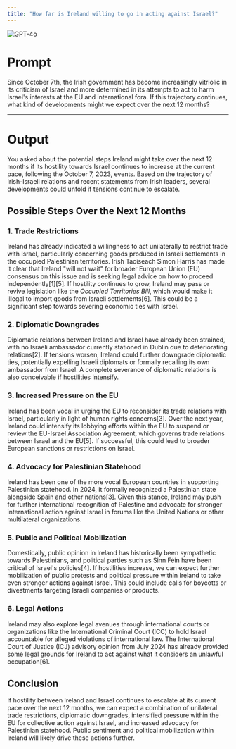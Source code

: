 ```yaml
---
title: "How far is Ireland willing to go in acting against Israel?"
---
```

![GPT-4o](https://img.shields.io/badge/GPT--4o-3333FF?style=for-the-badge&logo=openai&logoColor=white)



# Prompt

Since October 7th, the Irish government has become increasingly vitriolic in its criticism of Israel and more determined in its attempts to act to harm Israel's interests at the EU and international fora. If this trajectory continues, what kind of developments might we expect over the next 12 months?

---

# Output

You asked about the potential steps Ireland might take over the next 12 months if its hostility towards Israel continues to increase at the current pace, following the October 7, 2023, events. Based on the trajectory of Irish-Israeli relations and recent statements from Irish leaders, several developments could unfold if tensions continue to escalate.

## Possible Steps Over the Next 12 Months

### 1. Trade Restrictions

Ireland has already indicated a willingness to act unilaterally to restrict trade with Israel, particularly concerning goods produced in Israeli settlements in the occupied Palestinian territories. Irish Taoiseach Simon Harris has made it clear that Ireland "will not wait" for broader European Union (EU) consensus on this issue and is seeking legal advice on how to proceed independently\[1]\[5]. If hostility continues to grow, Ireland may pass or revive legislation like the *Occupied Territories Bill*, which would make it illegal to import goods from Israeli settlements\[6]. This could be a significant step towards severing economic ties with Israel.

### 2. Diplomatic Downgrades

Diplomatic relations between Ireland and Israel have already been strained, with no Israeli ambassador currently stationed in Dublin due to deteriorating relations\[2]. If tensions worsen, Ireland could further downgrade diplomatic ties, potentially expelling Israeli diplomats or formally recalling its own ambassador from Israel. A complete severance of diplomatic relations is also conceivable if hostilities intensify.

### 3. Increased Pressure on the EU

Ireland has been vocal in urging the EU to reconsider its trade relations with Israel, particularly in light of human rights concerns\[3]. Over the next year, Ireland could intensify its lobbying efforts within the EU to suspend or review the EU-Israel Association Agreement, which governs trade relations between Israel and the EU\[5]. If successful, this could lead to broader European sanctions or restrictions on Israel.

### 4. Advocacy for Palestinian Statehood

Ireland has been one of the more vocal European countries in supporting Palestinian statehood. In 2024, it formally recognized a Palestinian state alongside Spain and other nations\[3]. Given this stance, Ireland may push for further international recognition of Palestine and advocate for stronger international action against Israel in forums like the United Nations or other multilateral organizations.

### 5. Public and Political Mobilization

Domestically, public opinion in Ireland has historically been sympathetic towards Palestinians, and political parties such as Sinn Féin have been critical of Israel's policies\[4]. If hostilities increase, we can expect further mobilization of public protests and political pressure within Ireland to take even stronger actions against Israel. This could include calls for boycotts or divestments targeting Israeli companies or products.

### 6. Legal Actions

Ireland may also explore legal avenues through international courts or organizations like the International Criminal Court (ICC) to hold Israel accountable for alleged violations of international law. The International Court of Justice (ICJ) advisory opinion from July 2024 has already provided some legal grounds for Ireland to act against what it considers an unlawful occupation\[6].

## Conclusion

If hostility between Ireland and Israel continues to escalate at its current pace over the next 12 months, we can expect a combination of unilateral trade restrictions, diplomatic downgrades, intensified pressure within the EU for collective action against Israel, and increased advocacy for Palestinian statehood. Public sentiment and political mobilization within Ireland will likely drive these actions further.

&#x20;
